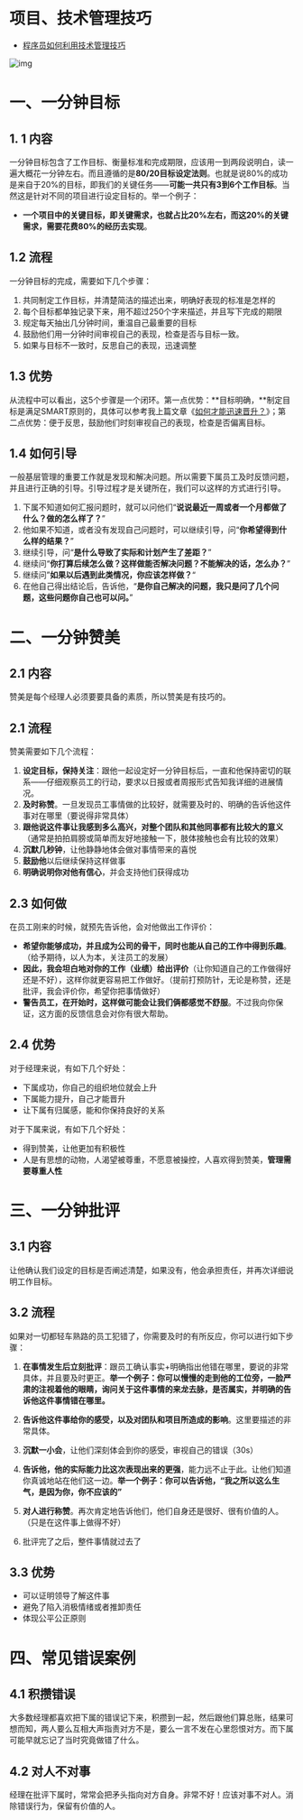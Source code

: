 # 项目、技术管理技巧

- [程序员如何利用技术管理技巧](https://www.cnblogs.com/pointers/p/13882517.html)

![img](https://img2020.cnblogs.com/blog/2186635/202010/2186635-20201027081426769-439775019.png)



# 一、一分钟目标

## 1. 1 内容

一分钟目标包含了工作目标、衡量标准和完成期限，应该用一到两段说明白，读一遍大概花一分钟左右。而且遵循的是**80/20目标设定法则**。也就是说80%的成功是来自于20%的目标，即我们的关键任务——**可能一共只有3到6个工作目标**。当然这是针对不同的项目进行设定目标的。举一个例子：

- **一个项目中的关键目标，即关键需求，也就占比20%左右，而这20%的关键需求，需要花费80%的经历去实现**。

## 1.2 流程

一分钟目标的完成，需要如下几个步骤：

1. 共同制定工作目标，并清楚简洁的描述出来，明确好表现的标准是怎样的
2. 每个目标都单独记录下来，用不超过250个字来描述，并且写下完成的期限
3. 规定每天抽出几分钟时间，重温自己最重要的目标
4. 鼓励他们用一分钟时间审视自己的表现，检查是否与目标一致。
5. 如果与目标不一致时，反思自己的表现，迅速调整

## 1.3 优势

从流程中可以看出，这5个步骤是一个闭环。第一点优势：**目标明确，**制定目标是满足SMART原则的，具体可以参考我上篇文章《[如何才能迅速晋升？](http://mp.weixin.qq.com/s?__biz=Mzg3NzUxMTgwNQ==&mid=2247483745&idx=1&sn=771a9271de088ecae9121bc62c0abf58&chksm=cf209473f8571d656c8623fad6f9a3611261742780dafeafcab16f62ec925665a428076675ba&scene=21#wechat_redirect)》；第二点优势：便于反思，鼓励他们时刻审视自己的表现，检查是否偏离目标。

## 1.4 如何引导

一般基层管理的重要工作就是发现和解决问题。所以需要下属员工及时反馈问题，并且进行正确的引导。引导过程才是关键所在，我们可以这样的方式进行引导。

1. 下属不知道如何汇报问题时，就可以问他们“**说说最近一周或者一个月都做了什么？做的怎么样了？**”
2. 他如果不知道，或者没有发现自己问题时，可以继续引导，问“**你希望得到什么样的结果？**”
3. 继续引导，问“**是什么导致了实际和计划产生了差距？**”
4. 继续问“**你打算后续怎么做？这样做能否解决问题？不能解决的话，怎么办？**”
5. 继续问”**如果以后遇到此类情况，你应该怎样做？**“
6. 在他自己得出结论后，告诉他，“**是你自己解决的问题，我只是问了几个问题，这些问题你自己也可以问。**”

# 二、一分钟赞美

## 2.1 内容

赞美是每个经理人必须要要具备的素质，所以赞美是有技巧的。

## 2.1 流程

赞美需要如下几个流程：

1. **设定目标，保持关注**：跟他一起设定好一分钟目标后，一直和他保持密切的联系——仔细观察员工的行动，要求以日报或者周报形式告知我详细的进展情况。
2. **及时称赞**。一旦发现员工事情做的比较好，就需要及时的、明确的告诉他这件事对在哪里（要说得非常具体）
3. **跟他说这件事让我感到多么高兴，对整个团队和其他同事都有比较大的意义**（通常是拍拍肩膀或简单而友好地接触一下，肢体接触也会有比较的效果）
4. **沉默几秒钟**，让他静静地体会做对事情带来的喜悦
5. **鼓励他**以后继续保持这样做事
6. **明确说明你对他有信心**，并会支持他们获得成功

## 2.3 如何做

在员工刚来的时候，就预先告诉他，会对他做出工作评价：

- **希望你能够成功，并且成为公司的骨干，同时也能从自己的工作中得到乐趣**。（给予期待，以人为本，关注员工的发展）
- **因此，我会坦白地对你的工作（业绩）给出评价**（让你知道自己的工作做得好还是不好），这样你就更容易把工作做好。（提前打预防针，无论是称赞，还是批评，我会评价你，希望你把事情做好）
- **警告员工，在开始时，这样做可能会让我们俩都感觉不舒服**。不过我向你保证，这方面的反馈信息会对你有很大帮助。

## 2.4 优势

对于经理来说，有如下几个好处：

- 下属成功，你自己的组织地位就会上升
- 下属能力提升，自己才能晋升
- 让下属有归属感，能和你保持良好的关系

对于下属来说，有如下几个好处：

- 得到赞美，让他更加有积极性
- 人是有思想的动物，人渴望被尊重，不愿意被操控，人喜欢得到赞美，**管理需要尊重人性**

# 三、一分钟批评

## 3.1 内容

让他确认我们设定的目标是否阐述清楚，如果没有，他会承担责任，并再次详细说明工作目标。

## 3.2 流程

如果对一切都轻车熟路的员工犯错了，你需要及时的有所反应，你可以进行如下步骤：

1. **在事情发生后立刻批评**：跟员工确认事实+明确指出他错在哪里，要说的非常具体，并且要及时更正。**举一个例子：你可以慢慢的走到他的工位旁，一脸严肃的注视着他的眼睛，询问关于这件事情的来龙去脉，是否属实，并明确的告诉他这件事情错在哪里。**

2. **告诉他这件事给你的感受，以及对团队和项目所造成的影响**。这里要描述的非常具体。

3. **沉默一小会**，让他们深刻体会到你的感受，审视自己的错误（30s）

4. **告诉他，他的实际能力比这次表现出来的更强**，能力远不止于此。让他们知道你真诚地站在他们这一边。**举一个例子：你可以告诉他，“我之所以这么生气，是因为你，你不应该的”**

5. **对人进行称赞**。再次肯定地告诉他们，他们自身还是很好、很有价值的人。（只是在这件事上做得不好）

6. 批评完了之后，整件事情就过去了


## 3.3 优势

- 可以证明领导了解这件事
- 避免了陷入消极情绪或者推卸责任
- 体现公平公正原则

# 四、常见错误案例

## 4.1 积攒错误

大多数经理都喜欢把下属的错误记下来，积攒到一起，然后跟他们算总账，结果可想而知，两人要么互相大声指责对方不是，要么一言不发在心里怨恨对方。而下属可能早就忘记了当时究竟做错了什么。

## 4.2 对人不对事

经理在批评下属时，常常会把矛头指向对方自身。非常不好！应该对事不对人。消除错误行为，保留有价值的人。